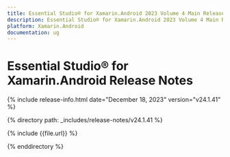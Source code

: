 ```yaml
---
title: Essential Studio® for Xamarin.Android 2023 Volume 4 Main Release Release Notes  
description: Essential Studio® for Xamarin.Android 2023 Volume 4 Main Release Release Notes  
platform: Xamarin.Android
documentation: ug
---
```


# Essential Studio® for Xamarin.Android  Release Notes  

{% include release-info.html date="December 18, 2023"  version="v24.1.41" %} 

{% directory path: _includes/release-notes/v24.1.41 %}

{% include {{file.url}} %}

{% enddirectory %}